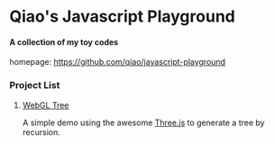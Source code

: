 Qiao's Javascript Playground 
============================

#### A collection of my toy codes ####

homepage: https://github.com/qiao/javascript-playground

### Project List ###

1. [WebGL Tree](http://qiao.github.com/javascript-playground/webgl-tree/)

    A simple demo using the awesome [Three.js](https://github.com/mrdoob/three.js) to generate a tree by recursion.
